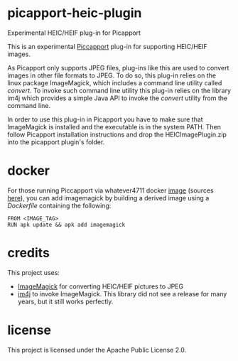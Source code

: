 # picapport-heic-plugin
Experimental HEIC/HEIF plug-in for Picapport

This is an experimental [Piccapport](https://www.picapport.de/en/index.php) plug-in for supporting HEIC/HEIF images.

As Picapport only supports JPEG files, plug-ins like this are used to convert images in other file formats to JPEG. To do so, this plug-in relies on the linux package ImageMagick, which includes a command line utility called *convert*. To invoke such command line utility this plug-in relies on the library im4j which provides a simple Java API to invoke the *convert* utility from the command line.

In order to use this plug-in in Picapport you have to make sure that ImageMagick is installed and the executable is in the system PATH. Then follow Picapport installation instructions and drop the HEICImagePlugin.zip into the picapport plugin's folder.

# docker
For those running Piccapport via whatever4711 docker [image](https://hub.docker.com/r/whatever4711/picapport) (sources [here](https://github.com/whatever4711/picapport)), you can add imagemagick by building a derived image using a *Dockerfile* containing the following:

    FROM <IMAGE_TAG>
    RUN apk update && apk add imagemagick

# credits
This project uses:
- [ImageMagick](https://imagemagick.org/index.php) for converting HEIC/HEIF pictures to JPEG
- [im4j](https://im014java.sourceforge.net/) to invoke ImageMagick. This library did not see a release for many years, but it still works perfectly.

# license
This project is licensed under the Apache Public License 2.0.
